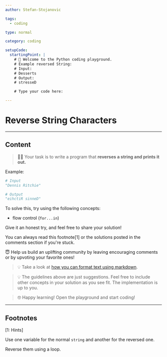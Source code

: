 ```yaml
---
author: Stefan-Stojanovic

tags:
  - coding

type: normal

category: coding

setupCode:
  startingPoint: |
    # 👋 Welcome to the Python coding playground. 
    # Example reversed String:
    # Input:
    # Desserts
    # Output:
    # stresseD

    # Type your code here:

---
```


# Reverse String Characters

---

## Content

> 👩‍💻 Your task is to write a program that **reverses a string and prints it out.**

Example:
```python
# Input
"Dennis Ritchie"

# Output
"eihctiR sinneD"
```

To solve this, try using the following concepts:
- flow control (`for...in`)

Give it an honest try, and feel free to share your solution!

You can always read this footnote[1] or the solutions posted in the comments section if you're stuck.

😇 Help us build an uplifting community by leaving encouraging comments or by upvoting your favorite ones!

> 💡 Take a look at [how you can format text using markdown](https://www.enki.com/glossary/general/markdown-formatting).

> 💡 The guidelines above are just suggestions. Feel free to include other concepts in your solution as you see fit. The implementation is up to you.

> 🤓 Happy learning! Open the playground and start coding!

---

## Footnotes

[1: Hints]

Use one variable for the normal `string` and another for the reversed one.

Reverse them using a loop.
